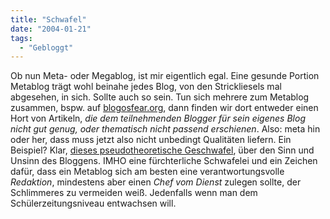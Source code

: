 ```yaml
---
title: "Schwafel"
date: "2004-01-21"
tags:
  - "Gebloggt"
---
```


Ob nun Meta- oder Megablog, ist mir eigentlich egal. Eine gesunde Portion Metablog trägt wohl beinahe jedes Blog, von den Strickliesels mal abgesehen, in sich. Sollte auch so sein. Tun sich mehrere zum Metablog zusammen, bspw. auf [blogosfear.org](http://www.blogosfear.org/), dann finden wir dort entweder einen Hort von Artikeln, _die dem teilnehmenden Blogger für sein eigenes Blog nicht gut genug, oder thematisch nicht passend erschienen_. Also: meta hin oder her, dass muss jetzt also nicht unbedingt Qualitäten liefern. Ein Beispiel? Klar, [dieses pseudotheoretische Geschwafel](http://www.blogosfear.org/eintrag.php?id=6), über den Sinn und Unsinn des Bloggens. IMHO eine fürchterliche Schwafelei und ein Zeichen dafür, dass ein Metablog sich am besten eine verantwortungsvolle _Redaktion_, mindestens aber einen _Chef vom Dienst_ zulegen sollte, der Schlimmeres zu vermeiden weiß. Jedenfalls wenn man dem Schülerzeitungsniveau entwachsen will.
